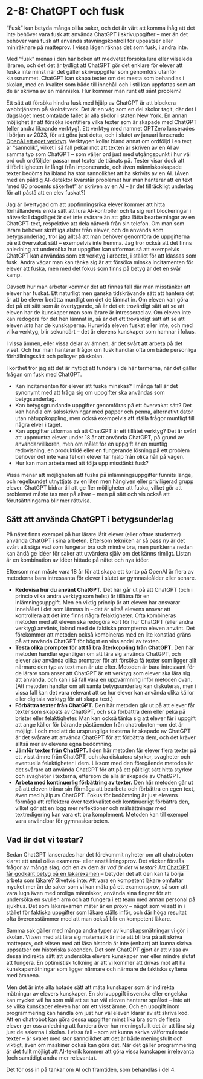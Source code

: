 # 2-8: ChatGPT och fusk
“Fusk” kan betyda många olika saker, och det är värt att komma ihåg att det inte behöver vara fusk att använda ChatGPT i skrivuppgifter – mer än det behöver vara fusk att använda stavningskontroll för uppsatser eller miniräknare på matteprov. I vissa lägen räknas det som fusk, i andra inte.

Med “fusk” menas i den här boken att medvetet försöka lura eller vilseleda läraren, och det det är tydligt att ChatGPT gör det enklare för elever att fuska inte minst när det gäller skrivuppgifter som genomförs utanför klassrummet. ChatGPT kan skapa texter om det mesta som behandlas i skolan, med en kvalitet som både till innehåll och i stil kan uppfattas som att de är skrivna av en människa. Hur kommer man runt ett sånt problem?

Ett sätt att försöka hindra fusk med hjälp av ChatGPT är att blockera webbtjänsten på skolnätverk. Det är en väg som en del skolor tagit, där det i dagsläget mest omtalade fallet är alla skolor i staten New York. En annan möjlighet är att försöka identifiera vilka texter som är skapade med ChatGPT (eller andra liknande verktyg). Ett verktyg med namnet GPTZero lanserades i början av 2023, för att göra just detta, och i slutet av januari lanserade [OpenAI ett eget verktyg][1]. Verktygen kollar bland annat om ordföljd i en text är “sannolik”, vilket i så fall pekar mot att texten är skriven av en AI av samma typ som ChatGPT – som väljer ord just med utgångspunkt i hur väl ord och ordföljder passar mot texter de tränats på. Tester visar dock att tillförlitligheten är långt från imponerande, och även människoskapade texter bedöms ha ibland ha stor sannolikhet att ha skrivits av en AI. (Även med en pålitlig AI-detektor kvarstår problemet hur man hanterar att en text ”med 80 procents säkerhet” är skriven av en AI – är det tillräckligt underlag för att påstå att en elev fuskat?)

Jag är övertygad om att uppfinningsrika elever kommer att hitta förhållandevis enkla sätt att lura AI-kontroller och ta sig runt blockeringar i nätverk: I dagsläget är det inte svårare än att göra lätta bearbetningar av en ChatGPT-text, respektive att dela nätverk från sin telefon. Om man som lärare behöver skriftliga alster från elever, och de används som betygsunderlag, tror jag alltså att man behöver genomföra de uppgifterna på ett övervakat sätt – exempelvis inte hemma. Jag tror också att det finns anledning att undersöka hur uppgifter kan utformas så att exempelvis ChatGPT kan användas som ett verktyg i arbetet, i stället för att klassas som fusk. Andra vägar man kan tänka sig är att försöka minska incitamenten för elever att fuska, men med det fokus som finns på betyg är det en svår kamp.

Oavsett hur man arbetar kommer det att finnas fall där man misstänker att elever har fuskat. Ett naturligt men ganska tidskrävande sätt att hantera det är att be elever berätta muntligt om det de lämnat in. Om eleven kan göra det på ett sätt som är övertygande, så är det ett trovärdigt sätt att se att eleven har de kunskaper man som lärare är intresserad av. Om eleven inte kan redogöra för det hen lämnat in, så är det ett trovärdigt sätt att se att eleven *inte* har de kunskaperna. Huruvida eleven fuskat eller inte, och med vilka verktyg, blir sekundärt – det är elevens kunskaper som hamnar i fokus.

I vissa ämnen, eller vissa delar av ämnen, är det svårt att arbeta på det viset. Och hur man hanterar frågor om fusk handlar ofta om både personliga förhållningssätt och policyer på skolan.

I korthet tror jag att det är nyttigt att fundera i de här termerna, när det gäller frågan om fusk med ChatGPT.

* Kan incitamenten för elever att fuska minskas? I många fall är det synonymt med att fråga sig om uppgifter ska användas som betygsunderlag.
* Kan betygsgrundande uppgifter genomföras på ett övervakat sätt? Det kan handla om salsskrivningar med papper och penna, alternativt dator utan nätuppkoppling, men också exempelvis att ställa frågor muntligt till några elver i taget.
* Kan uppgifter utformas så att ChatGPT är ett tillåtet verktyg? Det är svårt att uppmuntra elever under 18 år att använda ChatGPT, på grund av användarvillkoren, men om målet för en uppgift är en muntlig redovisning, en produktidé eller en fungerande lösning på ett problem behöver det inte vara fel om elever tar hjälp från olika håll på vägen.
* Hur kan man arbeta med att följa upp misstänkt fusk?

Vissa menar att möjligheten att fuska på inlämningsuppgifter funnits länge, och regelbundet utnyttjats av en liten men hängiven eller priviligerad grupp elever. ChatGPT bidrar till att ge fler möjligheter att fuska, vilket gör att problemet måste tas mer på allvar – men på sätt och vis också att förutsättningarna blir mer rättvisa.

## Sätt att använda ChatGPT i betygsunderlag
På nätet finns exempel på hur lärare låtit elever (eller oftare studenter) använda ChatGPT i sina arbeten. Eftersom tekniken är så pass ny är det svårt att säga vad som fungerar bra och mindre bra, men punkterna nedan kan ändå ge idéer för saker att utvärdera själv om det känns rimligt. Listan är en kombination av idéer hittade på nätet och nya idéer.

Eftersom man måste vara 18 år för att skapa ett konto på OpenAI är flera av metoderna bara intressanta för elever i slutet av gymnasieålder eller senare.

* **Redovisa hur du använt ChatGPT.** Det här går ut på att ChatGPT (och i princip vilka andra verktyg som helst) är tillåtna för en inlämningsuppgift. Men en viktig princip är att eleven har ansvarar innehållet i det som lämnas in – det är alltså elevens ansvar att kontrollera att det inte finns några felaktigheter. Ofta kombineras metoden med att eleven ska redogöra kort för hur ChatGPT (eller andra verktyg) använts, ibland med de faktiska prompterna eleven använt. Det förekommer att metoden också kombineras med en lite konstlad gräns på att använda ChatGPT för högst en viss andel av texten.
* **Testa olika prompter för att få bra återkoppling från ChatGPT.** Den här metoden handlar egentligen om att lära sig använda ChatGPT, och elever _ska_ använda olika prompter för att försöka få texter som ligger allt närmare den typ av text man är ute efter. Metoden är bara intressant för de lärare som anser att ChatGPT är ett verktyg som elever ska lära sig att använda, och kan i så fall vara en uppvärmning inför metoden ovan. (Att metoden handlar om att samla betygsunderlag kan diskuteras, men i vissa fall kan det vara relevant att se hur elever kan använda olika källor eller digitala verktyg för att skapa text.)
* **Förbättra texter från ChatGPT.** Den här metoden går ut på att elever får texter som skapats av ChatGPT, och ska förbättra dem eller peka på brister eller felaktigheter. Man kan också tänka sig att elever får i uppgift att ange källor för bärande påståenden från chatroboten –om det är möjligt. I och med att de ursprungliga texterna är skapade av ChatGPT är det svårare att använda ChatGPT för att förbättra dem, och det kräver alltså mer av elevens egna bedömning.
* **Jämför texter från ChatGPT.** I den här metoden får elever flera texter på ett visst ämne från ChatGPT, och ska diskutera styrkor, svagheter och eventuella felaktigheter i dem. Liksom med den föregående metoden är det svårare att använda ChatGPT för att på ett pålitligt sätt hitta styrkor och svagheter i texterna, eftersom de alla är skapade av ChatGPT.
* **Arbeta med kontinuerlig förbättring av texter.** Den här metoden går ut på att eleven tränar sin förmåga att bearbeta och förbättra en egen text, även med hjälp av ChatGPT. Fokus för bedömning är just elevens förmåga att reflektera över textkvalitet och kontinuerligt förbättra den, vilket gör att en logg mer reflektioner och målsättningar med textredigering kan vara ett bra komplement. Metoden kan till exempel vara användbar för gymnasiearbeten.

## Vad är det vi testar?
Sedan ChatGPT lanserades har det förekommit nyheter om att chatroboten klarat ett antal olika examens- eller anställningsprov. Det väcker förstås frågor av många slag, och en av dem är _vad är det vi testar_? Att [ChatGPT får godkänt betyg på en läkarexamen][2] – betyder det att den kan ta börja arbeta som läkare? Givetvis inte: Att vara en kompetent läkare omfattar mycket mer än de saker som vi kan mäta på ett examensprov, så som att vara lugn även med oroliga människor, använda sina fingrar för att undersöka en svullen arm och att fungera i ett team med annan personal på sjukhus. Det som läkarexamen mäter är en _proxy_ – något som vi satt in i stället för faktiska uppgifter som läkare ställs inför, och där höga resultat ofta överensstämmer med att man också blir en kompetent läkare.

Samma sak gäller med många andra typer av kunskapsmätningar vi gör i skolan. Vitsen med att lära sig matematik är inte att bli bra på att skriva matteprov, och vitsen med att läsa historia är inte (enbart) att kunna skriva uppsatser om historiska skeenden. Det som ChatGPT gjort är att vissa av dessa indirekta sätt att undersöka elevers kunskaper mer eller mindre slutat att fungera. En optimistisk tolkning är att vi kommer att drivas mot att ha kunskapsmätningar som ligger närmare och närmare de faktiska syftena med ämnena.

Men det är inte alla hotade sätt att mäta kunskaper som är indirekta mätningar av elevers kunskaper. En skrivuppgift i svenska eller engelska kan mycket väl ha som mål att se hur väl eleven hanterar språket – inte att se vilka kunskaper eleven har om ett visst ämne. Och en uppgift inom programmering kan handla om just hur väl eleven klarar av att skriva kod. Att en chatrobot kan göra dessa uppgifter minst lika bra som de flesta elever ger oss anledning att fundera över hur meningsfullt det är att lära sig just de sakerna i skolan. I vissa fall – som att kunna skriva välformulerade texter – är svaret med stor sannolikhet att det är både meningsfullt och viktigt, även om maskiner också kan göra det. När det gäller programmering är det fullt möjligt att AI-teknik kommer att göra vissa kunskaper irrelevanta (och samtidigt andra mer relevanta).

Det för oss in på tankar om AI och framtiden, som behandlas i del 4.

[1]:	https://platform.openai.com/ai-text-classifier "AI Text Classifier"
[2]:	https://www.dailymail.co.uk/health/article-11732687/The-AI-doctor-ChatGPT-passes-gold-standard-medical-exam.html "Artikel i Daily Mail"